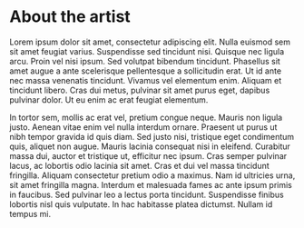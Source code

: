 # About the artist

Lorem ipsum dolor sit amet, consectetur adipiscing elit. Nulla euismod sem sit amet feugiat varius. Suspendisse sed tincidunt nisi. Quisque nec ligula arcu. Proin vel nisi ipsum. Sed volutpat bibendum tincidunt. Phasellus sit amet augue a ante scelerisque pellentesque a sollicitudin erat. Ut id ante nec massa venenatis tincidunt. Vivamus vel elementum enim. Aliquam et tincidunt libero. Cras dui metus, pulvinar sit amet purus eget, dapibus pulvinar dolor. Ut eu enim ac erat feugiat elementum.

In tortor sem, mollis ac erat vel, pretium congue neque. Mauris non ligula justo. Aenean vitae enim vel nulla interdum ornare. Praesent ut purus ut nibh tempor gravida id quis diam. Sed justo nisi, tristique eget condimentum quis, aliquet non augue. Mauris lacinia consequat nisi in eleifend. Curabitur massa dui, auctor et tristique ut, efficitur nec ipsum. Cras semper pulvinar lacus, ac lobortis odio lacinia sit amet. Cras et dui vel massa tincidunt fringilla. Aliquam consectetur pretium odio a maximus. Nam id ultricies urna, sit amet fringilla magna. Interdum et malesuada fames ac ante ipsum primis in faucibus. Sed pulvinar leo a lectus porta tincidunt. Suspendisse finibus lobortis nisl quis vulputate. In hac habitasse platea dictumst. Nullam id tempus mi.
